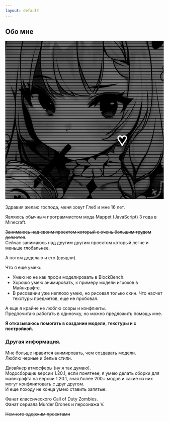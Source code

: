```yaml
---
layout: default
---
```


## Обо мне

<img class="profile-picture" src="glebun08.jpg">

Здравия желаю господа, меня зовут Глеб и мне 16 лет.

Являюсь обычным программистом мода Mappet (JavaScript) 3 года в Minecraft.

~~Занимаюсь над своим проектом который с очень большим трудом делается~~.  
Сейчас занимаюсь над ~~другим~~ другим проектом который легче и меньше глобальнее.

А потом доделаю и его (врядли).

Что я еще умею:
* Умею но не как профи моделировать в BlockBench.
* Хорошо умею анимировать, к примеру модели игроков в Майнкрафте.
* В рисовании уже неплохо умею, но рисовал только скин. Что насчет текстуры предметов, еще не пробовал. 

А еще я крайне не люблю ссоры и конфликты.  
Предпочитаю работать в одиночку, но можно предложить помощь мне.

**Я отказываюсь помогать в создании модели, текстуры и с постройкой.**

### Другая информация. 

Мне больше нравится анимировать, чем создавать модели.  
Люблю черные и белые стили.

Дизайнер атмосферы (ну я так думаю).  
Модосборщик версии 1.20.1, если понятнее, я умею делать сборки для майнкрафта на версии 1.20.1, зная более 200+ модов и какие из них могут конфликтовать с друг другом.  
И еще походу не конца умею ставить запятые.  

Фанат классического Call of Duty Zombies.  
Фанат сериала Murder Drones и персонажа V.

~~Немного одержим проектами~~
